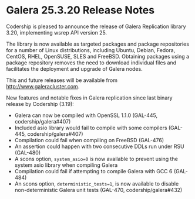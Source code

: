 # Galera 25.3.20 Release Notes

Codership is pleased to announce the release of Galera Replication library 3.20, implementing wsrep API version 25.

The library is now available as targeted packages and package repositories for a number of Linux distributions, including Ubuntu, Debian, Fedora, CentOS, RHEL, OpenSUSE, SLES and FreeBSD. Obtaining packages using a package repository removes the need to download individual files and facilitates the deployment and upgrade of Galera nodes.

This and future releases will be available from http://www.galeracluster.com.

New features and notable fixes in Galera replication since last binary release by Codership (3.19):

* Galera can now be compiled with OpenSSL 1.1.0 (GAL-445, codership/galera#407)
* Included asio library would fail to compile with some compilers (GAL-445, codership/galera#407)
* Compilation could fail when compiling on FreeBSD (GAL-476)
* An assertion could happen with two consecutive DDLs run under RSU (GAL-480)
* A scons option, `system_asio=0` is now available to prevent using the system asio library when compiling Galera
* Compilation could fail if attempting to compile Galera with GCC 6 (GAL-484)
* An scons option, `deterministic_tests=1`, is now available to disable non-deterministic Galera unit tests (GAL-470, codership/galera#432)
